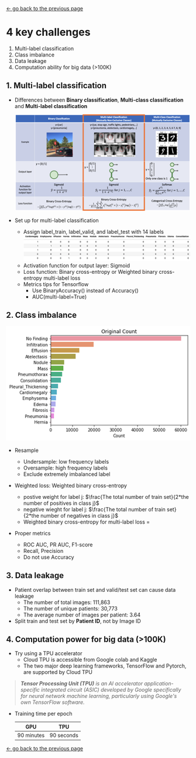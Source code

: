 [<- go back to the previous page](../chestxray/README.md)

# 4 key challenges
1. Multi-label classification
2. Class imbalance
3. Data leakage
4. Computation ability for big data (>100K)

## 1. Multi-label classification
- Differences between **Binary classification**, **Multi-class classification** and **Multi-label classification**

  ![multi-label classification](images/multilabel.png)

- Set up for multi-label classification
  * Assign label_train, label_valid, and label_test with 14 labels
    ![label](images/label.png)
  * Activation function for output layer: Sigmoid
  * Loss function: Binary cross-entropy or Weighted binary cross-entropy multi-label loss
  * Metrics tips for Tensorflow
    * Use BinaryAccuracy() instead of Accuracy()
    * AUC(multi-label=True)  

## 2. Class imbalance

![count](images/count.png)
- Resample
    * Undersample: low frequency labels 
    * Oversample: high frequency labels
    * Exclude extremely imbalanced label

- Weighted loss: Weighted binary cross-entropy
    * postive weight for label j: $\frac{The total number of train set}{2*the number of positives in class j}$ 
    * negative wieght for label j: $\frac{The total number of train set}{2*the number of negatives in class j}$
    * Weighted binary cross-entropy for multi-label loss = 

- Proper metrics 
    * ROC AUC, PR AUC, F1-score 
    * Recall, Precision
    * Do not use Accuracy

## 3. Data leakage
- Patient overlap between train set and valid/test set can cause data leakage
    * The number of total images: 111,863
    * The number of unique patients: 30,773
    * The average number of images per patient: 3.64
- Split train and test set by **Patient ID**, not by Image ID

## 4. Computation power for big data (>100K)
- Try using a TPU accelerator
    * Cloud TPU is accessible from Google colab and Kaggle 
    * The two major deep learning frameworks, TensorFlow and Pytorch, are supported by Cloud TPU 
 > ***Tensor Processing Unit (TPU)** is an AI accelerator application-specific integrated circuit (ASIC) developed by Google specifically for neural network machine learning, particularly using Google's own TensorFlow software.*
- Training time per epoch

  GPU | TPU
  :-----: | :-----:
  90 minutes | 90 seconds

[<- go back to the previous page](../chestxray/README.md)
